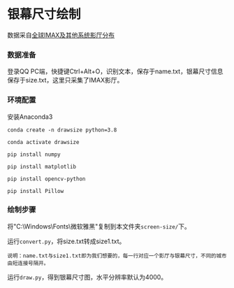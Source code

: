 # 银幕尺寸绘制

数据采自[全球IMAX及其他系统影厅分布](https://docs.qq.com/sheet/DQ3FEUUZJdklNSWJP?tab=BB08J2)

### 数据准备
登录QQ PC端，快捷键Ctrl+Alt+O，识别文本，保存于name.txt，银幕尺寸信息保存于size.txt，这里只采集了IMAX影厅。

### 环境配置

安装Anaconda3

```
conda create -n drawsize python=3.8

conda activate drawsize

pip install numpy

pip install matplotlib

pip install opencv-python

pip install Pillow
```

### 绘制步骤

将"C:\Windows\Fonts\微软雅黑"复制到本文件夹`screen-size/`下。

运行`convert.py`，将size.txt转成size1.txt。

`说明：name.txt与size1.txt即为我们想要的，每一行对应一个影厅与银幕尺寸，不同的城市由短连接号隔开。`

运行`draw.py`，得到银幕尺寸图，水平分辨率默认为4000。
